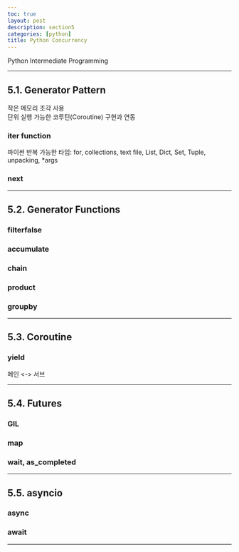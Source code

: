 ```yaml
---
toc: true
layout: post
description: section5
categories: [python]
title: Python Concurrency
---
```


Python Intermediate Programming

---

## 5.1. Generator Pattern
작은 메모리 조각 사용  
단위 실행 가능한 코루틴(Coroutine) 구현과 연동  

### iter function
파이썬 반복 가능한 타입: for, collections, text file, List, Dict, Set, Tuple, unpacking, \*args

### next


---

## 5.2. Generator Functions

### filterfalse

### accumulate

### chain

### product

### groupby


---

## 5.3. Coroutine


### yield
메인 <-> 서브  

---

## 5.4. Futures

### GIL


### map

### wait, as_completed



---


## 5.5. asyncio


### async


### await




---
